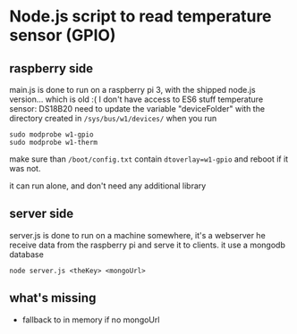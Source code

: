 # Node.js script to read temperature sensor (GPIO)

## raspberry side
main.js is done to run on a raspberry pi 3, with the shipped node.js version... which is old :( I don't have access to ES6 stuff
temperature sensor: DS18B20
need to update the variable "deviceFolder" with the directory created in ```/sys/bus/w1/devices/``` when you run
```
sudo modprobe w1-gpio
sudo modprobe w1-therm
```
make sure than ```/boot/config.txt``` contain ```dtoverlay=w1-gpio``` and reboot if it was not.

it can run alone, and don't need any additional library

## server side
server.js is done to run on a machine somewhere, it's a webserver he receive data from the raspberry pi and serve it to clients.
it use a mongodb database
```
node server.js <theKey> <mongoUrl>
```

## what's missing
- fallback to in memory if no mongoUrl
